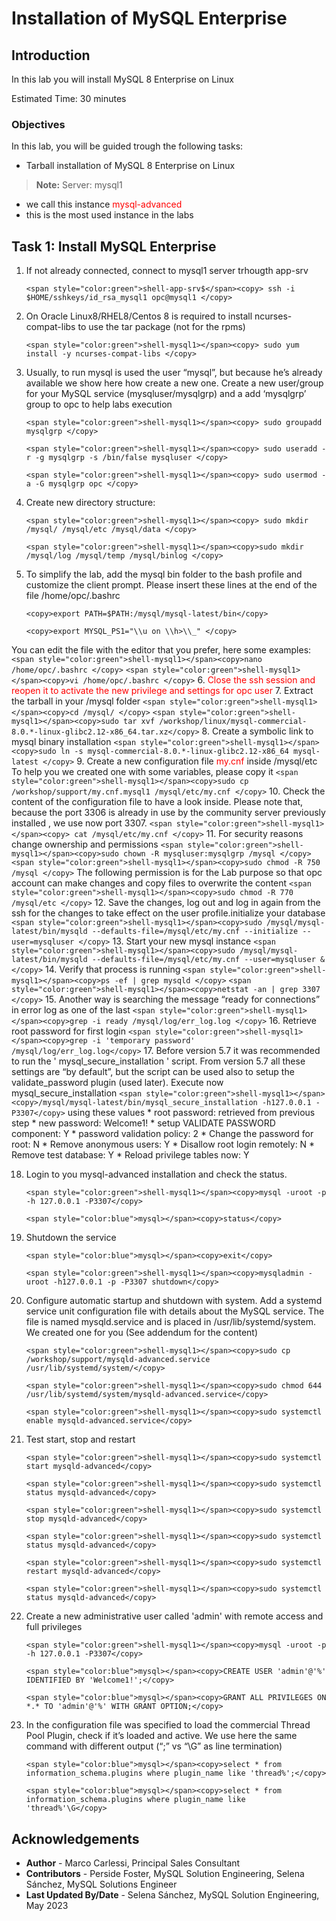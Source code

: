 # Installation of MySQL Enterprise

## Introduction

In this lab you will install MySQL 8 Enterprise on Linux

Estimated Time: 30 minutes

### Objectives

In this lab, you will be guided trough the following tasks:
* Tarball installation of MySQL 8 Enterprise on Linux


> **Note:** 
  Server: mysql1
  * we call this instance <span style="color:red">mysql-advanced</span>
  * this is the most used instance in the labs


## Task 1: Install MySQL Enterprise

1. If not already connected, connect to mysql1 server trhougth app-srv

    ```
    <span style="color:green">shell-app-srv$</span><copy> ssh -i $HOME/sshkeys/id_rsa_mysql1 opc@mysql1 </copy>
    ```
    
2. On Oracle Linux8/RHEL8/Centos 8 is required to install ncurses-compat-libs to use the tar package (not for the rpms)

    ```
    <span style="color:green">shell-mysql1></span><copy> sudo yum install -y ncurses-compat-libs </copy>
    ```

3. Usually, to run mysql is used the user “mysql”, but because he’s already available we show here how create a new one.
Create a new user/group for your MySQL service (mysqluser/mysqlgrp) and a add ‘mysqlgrp’ group to opc to help labs execution

    ```
    <span style="color:green">shell-mysql1></span><copy> sudo groupadd mysqlgrp </copy>
    ```

    ```
    <span style="color:green">shell-mysql1></span><copy> sudo useradd -r -g mysqlgrp -s /bin/false mysqluser </copy>
    ```

    ```
    <span style="color:green">shell-mysql1></span><copy> sudo usermod -a -G mysqlgrp opc </copy>
    ```

4. Create new directory structure:
    ```
    <span style="color:green">shell-mysql1></span><copy> sudo mkdir /mysql/ /mysql/etc /mysql/data </copy>
    ```

    ```
    <span style="color:green">shell-mysql1></span><copy>sudo mkdir /mysql/log /mysql/temp /mysql/binlog </copy>
    ```

5. To simplify the lab, add the mysql bin folder to the bash profile and customize the client prompt. Please insert these lines at the end of the file /home/opc/.bashrc
    ```
    <copy>export PATH=$PATH:/mysql/mysql-latest/bin</copy>
    ```
    ```
    <copy>export MYSQL_PS1="\\u on \\h>\\_" </copy>
    ```
  You can edit the file with the editor that you prefer, here some examples: 
    ```
    <span style="color:green">shell-mysql1></span><copy>nano /home/opc/.bashrc </copy>
    ```
    ```
    <span style="color:green">shell-mysql1></span><copy>vi /home/opc/.bashrc </copy>
    ```
6. <span style="color:red">Close the ssh session and reopen it to activate the new privilege and settings for opc user</span>
7. Extract the tarball in your /mysql folder
    ```
    <span style="color:green">shell-mysql1></span><copy>cd /mysql/ </copy>
    ```
    ```
    <span style="color:green">shell-mysql1></span><copy>sudo tar xvf /workshop/linux/mysql-commercial-8.0.*-linux-glibc2.12-x86_64.tar.xz</copy>
    ```
8. Create a symbolic link to mysql binary installation
    ```
    <span style="color:green">shell-mysql1></span><copy>sudo ln -s mysql-commercial-8.0.*-linux-glibc2.12-x86_64 mysql-latest </copy>
    ```
9. Create a new configuration file <span style="color:red"> my.cnf </span> inside /mysql/etc
To help you we created one with some variables, please copy it
    ```
    <span style="color:green">shell-mysql1></span><copy>sudo cp /workshop/support/my.cnf.mysql1 /mysql/etc/my.cnf </copy>
    ```
10. Check the content of the configuration file to have a look inside.
Please note that, because the port 3306 is already in use by the community server previously installed , we use now port 3307.
    ```
    <span style="color:green">shell-mysql1></span><copy> cat /mysql/etc/my.cnf </copy>
    ```
11. For security reasons change ownership and permissions
    ```
    <span style="color:green">shell-mysql1></span><copy>sudo chown -R mysqluser:mysqlgrp /mysql </copy>
    ```
    ```
    <span style="color:green">shell-mysql1></span><copy>sudo chmod -R 750 /mysql </copy>
    ```
  The following permission is for the Lab purpose so that opc account can make changes and copy files to overwrite the content
    ```
    <span style="color:green">shell-mysql1></span><copy>sudo chmod -R 770 /mysql/etc </copy>
    ```
12. Save the changes, log out and log in again from the ssh for the changes to take effect on the user profile.initialize your database
    ```
    <span style="color:green">shell-mysql1></span><copy>sudo /mysql/mysql-latest/bin/mysqld --defaults-file=/mysql/etc/my.cnf --initialize --user=mysqluser </copy>
    ```
13. Start your new mysql instance
    ```
    <span style="color:green">shell-mysql1></span><copy>sudo /mysql/mysql-latest/bin/mysqld --defaults-file=/mysql/etc/my.cnf --user=mysqluser & </copy>
    ```
14. Verify that process is running
    ```
    <span style="color:green">shell-mysql1></span><copy>ps -ef | grep mysqld </copy>
    ```
    ```
    <span style="color:green">shell-mysql1></span><copy>netstat -an | grep 3307 </copy>
    ```
15. Another way is searching the message “ready for connections” in error log as one of the last
    ```
    <span style="color:green">shell-mysql1></span><copy>grep -i ready /mysql/log/err_log.log </copy>
    ```
16. Retrieve root password for first login
    ```
    <span style="color:green">shell-mysql1></span><copy>grep -i 'temporary password' /mysql/log/err_log.log</copy>
    ```
17. Before version 5.7 it was recommended to run the ' mysql\_secure\_installation ' script. From version 5.7 all these settings are “by default”, but the script can be used also to setup the validate\_password plugin (used later).
    Execute now mysql\_secure\_installation
    ```
    <span style="color:green">shell-mysql1></span><copy>/mysql/mysql-latest/bin/mysql_secure_installation -h127.0.0.1 -P3307</copy>
    ```
    using these values
    * root password: retrieved from previous step
    * new password: Welcome1!
    * setup VALIDATE PASSWORD component: Y
    * password validation policy: 2 
    * Change the password for root: N
    * Remove anonymous users: Y
    * Disallow root login remotely: N
    * Remove test database: Y
    * Reload privilege tables now: Y

18. Login to you mysql-advanced installation and check the status.
    ```
    <span style="color:green">shell-mysql1></span><copy>mysql -uroot -p -h 127.0.0.1 -P3307</copy>
    ```
    ```
    <span style="color:blue">mysql></span><copy>status</copy>
    ```
19. Shutdown the service
    ```
    <span style="color:blue">mysql></span><copy>exit</copy>
    ```
    ```
    <span style="color:green">shell-mysql1></span><copy>mysqladmin -uroot -h127.0.0.1 -p -P3307 shutdown</copy>
    ```
20. Configure automatic startup and shutdown with system.
Add a systemd service unit configuration file with details about the MySQL service. The file is named mysqld.service and is placed in /usr/lib/systemd/system. We created one for you (See addendum for the content)
    ```
    <span style="color:green">shell-mysql1></span><copy>sudo cp /workshop/support/mysqld-advanced.service /usr/lib/systemd/system/</copy>
    ```
    ```
    <span style="color:green">shell-mysql1></span><copy>sudo chmod 644 /usr/lib/systemd/system/mysqld-advanced.service</copy>
    ```
    ```
    <span style="color:green">shell-mysql1></span><copy>sudo systemctl enable mysqld-advanced.service</copy>
    ```

21. Test start, stop and restart
    ```
    <span style="color:green">shell-mysql1></span><copy>sudo systemctl start mysqld-advanced</copy>
    ```
    ```
    <span style="color:green">shell-mysql1></span><copy>sudo systemctl status mysqld-advanced</copy>
    ```
    ```
    <span style="color:green">shell-mysql1></span><copy>sudo systemctl stop mysqld-advanced</copy>
    ```
    ```
    <span style="color:green">shell-mysql1></span><copy>sudo systemctl status mysqld-advanced</copy>
    ```
    ```
    <span style="color:green">shell-mysql1></span><copy>sudo systemctl restart mysqld-advanced</copy>
    ```
    ```
    <span style="color:green">shell-mysql1></span><copy>sudo systemctl status mysqld-advanced</copy>
    ```
22. Create a new administrative user called 'admin' with remote access and full privileges
    ```
    <span style="color:green">shell-mysql1></span><copy>mysql -uroot -p -h 127.0.0.1 -P3307</copy>
    ```
    ```
    <span style="color:blue">mysql></span><copy>CREATE USER 'admin'@'%' IDENTIFIED BY 'Welcome1!';</copy>
    ```
    ```
    <span style="color:blue">mysql></span><copy>GRANT ALL PRIVILEGES ON *.* TO 'admin'@'%' WITH GRANT OPTION;</copy>
    ```
23. In the configuration file was specified to load the commercial Thread Pool Plugin, check if it’s loaded and active. We use here the same command with different output (“;” vs “\G” as line termination)
    ```
    <span style="color:blue">mysql></span><copy>select * from information_schema.plugins where plugin_name like 'thread%';</copy>
    ```
    ```
    <span style="color:blue">mysql></span><copy>select * from information_schema.plugins where plugin_name like 'thread%'\G</copy>
    ```


## Acknowledgements
* **Author** - Marco Carlessi, Principal Sales Consultant
* **Contributors** -  Perside Foster, MySQL Solution Engineering, Selena Sánchez, MySQL Solutions Engineer
* **Last Updated By/Date** - Selena Sánchez, MySQL Solution Engineering, May 2023
